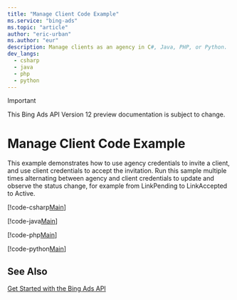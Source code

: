 ```yaml
---
title: "Manage Client Code Example"
ms.service: "bing-ads"
ms.topic: "article"
author: "eric-urban"
ms.author: "eur"
description: Manage clients as an agency in C#, Java, PHP, or Python.
dev_langs:
  - csharp
  - java
  - php
  - python
---
```

> [!IMPORTANT]
> This Bing Ads API Version 12 preview documentation is subject to change.
# Manage Client Code Example
This example demonstrates how to use agency credentials to invite a client, and use client credentials to accept the invitation. Run this sample multiple times alternating between agency and client credentials to update and observe the status change, for example from LinkPending to LinkAccepted to Active. 

[!code-csharp[Main](../../../BingAds-dotNet-SDK/examples/BingAdsExamples/BingAdsExamplesLibrary/v11/ManageClient.cs)]

[!code-java[Main](../../../BingAds-Java-SDK/examples/BingAdsDesktopApp/src/main/java/com/microsoft/bingads/examples/v11/ManageClient.java)]

[!code-php[Main](../../../BingAds-PHP-SDK/samples/V11/ManageClient.php)]

[!code-python[Main](../../../BingAds-Python-SDK/examples/BingAdsPythonConsoleExamples/BingAdsPythonConsoleExamples/v11/manage_client.py)]

## See Also
[Get Started with the Bing Ads API](../guides/get-started.md)  

